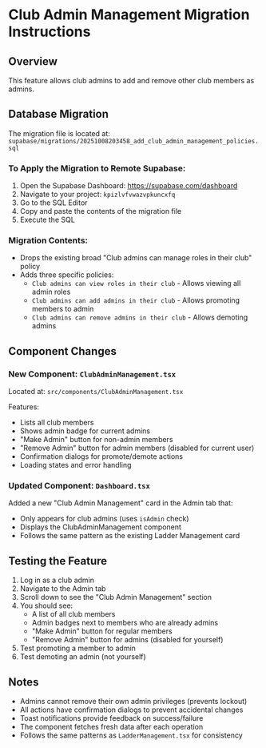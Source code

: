 # Club Admin Management Migration Instructions

## Overview
This feature allows club admins to add and remove other club members as admins.

## Database Migration

The migration file is located at:
`supabase/migrations/20251008203458_add_club_admin_management_policies.sql`

### To Apply the Migration to Remote Supabase:

1. Open the Supabase Dashboard: https://supabase.com/dashboard
2. Navigate to your project: `kpizlvfvwazvpkuncxfq`
3. Go to the SQL Editor
4. Copy and paste the contents of the migration file
5. Execute the SQL

### Migration Contents:
- Drops the existing broad "Club admins can manage roles in their club" policy
- Adds three specific policies:
  - `Club admins can view roles in their club` - Allows viewing all admin roles
  - `Club admins can add admins in their club` - Allows promoting members to admin
  - `Club admins can remove admins in their club` - Allows demoting admins

## Component Changes

### New Component: `ClubAdminManagement.tsx`
Located at: `src/components/ClubAdminManagement.tsx`

Features:
- Lists all club members
- Shows admin badge for current admins
- "Make Admin" button for non-admin members
- "Remove Admin" button for admin members (disabled for current user)
- Confirmation dialogs for promote/demote actions
- Loading states and error handling

### Updated Component: `Dashboard.tsx`
Added a new "Club Admin Management" card in the Admin tab that:
- Only appears for club admins (uses `isAdmin` check)
- Displays the ClubAdminManagement component
- Follows the same pattern as the existing Ladder Management card

## Testing the Feature

1. Log in as a club admin
2. Navigate to the Admin tab
3. Scroll down to see the "Club Admin Management" section
4. You should see:
   - A list of all club members
   - Admin badges next to members who are already admins
   - "Make Admin" button for regular members
   - "Remove Admin" button for admins (disabled for yourself)
5. Test promoting a member to admin
6. Test demoting an admin (not yourself)

## Notes

- Admins cannot remove their own admin privileges (prevents lockout)
- All actions have confirmation dialogs to prevent accidental changes
- Toast notifications provide feedback on success/failure
- The component fetches fresh data after each operation
- Follows the same patterns as `LadderManagement.tsx` for consistency
